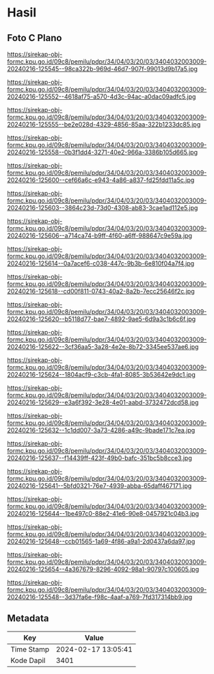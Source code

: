# Hasil

## Foto C Plano

https://sirekap-obj-formc.kpu.go.id/09c8/pemilu/pdpr/34/04/03/20/03/3404032003009-20240216-125545--98ca322b-969d-46d7-907f-99013d9b17a5.jpg

https://sirekap-obj-formc.kpu.go.id/09c8/pemilu/pdpr/34/04/03/20/03/3404032003009-20240216-125552--4618af75-a570-4d3c-94ac-a0dac09adfc5.jpg

https://sirekap-obj-formc.kpu.go.id/09c8/pemilu/pdpr/34/04/03/20/03/3404032003009-20240216-125555--be2e028d-4329-4856-85aa-322b1233dc85.jpg

https://sirekap-obj-formc.kpu.go.id/09c8/pemilu/pdpr/34/04/03/20/03/3404032003009-20240216-125558--0b3f1dd4-3271-40e2-966a-3386b105d665.jpg

https://sirekap-obj-formc.kpu.go.id/09c8/pemilu/pdpr/34/04/03/20/03/3404032003009-20240216-125600--cef66a6c-e943-4a86-a837-fd25fdd11a5c.jpg

https://sirekap-obj-formc.kpu.go.id/09c8/pemilu/pdpr/34/04/03/20/03/3404032003009-20240216-125603--3864c23d-73d0-4308-ab83-3cae1ad112e5.jpg

https://sirekap-obj-formc.kpu.go.id/09c8/pemilu/pdpr/34/04/03/20/03/3404032003009-20240216-125606--a714ca74-b9ff-4f60-a6ff-988647c9e59a.jpg

https://sirekap-obj-formc.kpu.go.id/09c8/pemilu/pdpr/34/04/03/20/03/3404032003009-20240216-125614--0a7acef6-c038-447c-9b3b-6e810f04a7f4.jpg

https://sirekap-obj-formc.kpu.go.id/09c8/pemilu/pdpr/34/04/03/20/03/3404032003009-20240216-125618--cd00f811-0743-40a2-8a2b-7ecc25646f2c.jpg

https://sirekap-obj-formc.kpu.go.id/09c8/pemilu/pdpr/34/04/03/20/03/3404032003009-20240216-125620--b5118d77-bae7-4892-9ae5-6d9a3c1b6c6f.jpg

https://sirekap-obj-formc.kpu.go.id/09c8/pemilu/pdpr/34/04/03/20/03/3404032003009-20240216-125622--3cf36aa5-3a28-4e2e-8b72-3345ee537ae6.jpg

https://sirekap-obj-formc.kpu.go.id/09c8/pemilu/pdpr/34/04/03/20/03/3404032003009-20240216-125624--1804acf9-c3cb-4fa1-8085-3b53642e9dc1.jpg

https://sirekap-obj-formc.kpu.go.id/09c8/pemilu/pdpr/34/04/03/20/03/3404032003009-20240216-125629--e3a6f392-3e28-4e01-aabd-3732472dcd58.jpg

https://sirekap-obj-formc.kpu.go.id/09c8/pemilu/pdpr/34/04/03/20/03/3404032003009-20240216-125632--1c1dd007-3a73-4286-a49c-9bade171c7ea.jpg

https://sirekap-obj-formc.kpu.go.id/09c8/pemilu/pdpr/34/04/03/20/03/3404032003009-20240216-125637--f14439ff-423f-49b0-bafc-351bc5b8cce3.jpg

https://sirekap-obj-formc.kpu.go.id/09c8/pemilu/pdpr/34/04/03/20/03/3404032003009-20240216-125641--5bfd0321-76e7-4939-abba-65daff467171.jpg

https://sirekap-obj-formc.kpu.go.id/09c8/pemilu/pdpr/34/04/03/20/03/3404032003009-20240216-125644--1be497c0-88e2-41e6-90e8-0457921c04b3.jpg

https://sirekap-obj-formc.kpu.go.id/09c8/pemilu/pdpr/34/04/03/20/03/3404032003009-20240216-125648--ccb01565-1a69-4f86-a9a1-2d0437a6da97.jpg

https://sirekap-obj-formc.kpu.go.id/09c8/pemilu/pdpr/34/04/03/20/03/3404032003009-20240216-125654--4a367679-8296-4092-98a1-90797c100605.jpg

https://sirekap-obj-formc.kpu.go.id/09c8/pemilu/pdpr/34/04/03/20/03/3404032003009-20240216-125548--3d37fa6e-f98c-4aaf-a769-7fd317314bb9.jpg


## Metadata

| Key        | Value               |
| ---------- | ------------------- |
| Time Stamp | 2024-02-17 13:05:41 |
| Kode Dapil | 3401                |



